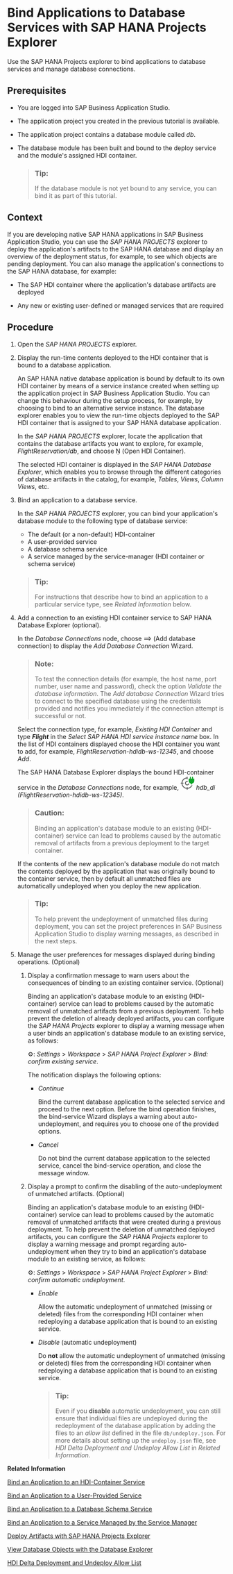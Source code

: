 <!-- loioa3865b12c0354c9fa312f88aa4572b7b -->

<link rel="stylesheet" type="text/css" href="../css/sap-icons.css"/>

# Bind Applications to Database Services with SAP HANA Projects Explorer

Use the SAP HANA Projects explorer to bind applications to database services and manage database connections.



<a name="loioa3865b12c0354c9fa312f88aa4572b7b__prereq_tql_yyh_qmb"/>

## Prerequisites

-   You are logged into SAP Business Application Studio.
-   The application project you created in the previous tutorial is available.
-   The application project contains a database module called *db*.
-   The database module has been built and bound to the deploy service and the module's assigned HDI container.

    > ### Tip:  
    > If the database module is not yet bound to any service, you can bind it as part of this tutorial.




## Context

If you are developing native SAP HANA applications in SAP Business Application Studio, you can use the *SAP HANA PROJECTS* explorer to deploy the application's artifacts to the SAP HANA database and display an overview of the deployment status, for example, to see which objects are pending deployment. You can also manage the application's connections to the SAP HANA database, for example:

-   The SAP HDI container where the application's database artifacts are deployed

-   Any new or existing user-defined or managed services that are required




## Procedure

1.  Open the *SAP HANA PROJECTS* explorer.

2.  Display the run-time contents deployed to the HDI container that is bound to a database application.

    An SAP HANA native database application is bound by default to its own HDI container by means of a service instance created when setting up the application project in SAP Business Application Studio. You can change this behaviour during the setup process, for example, by choosing to bind to an alternative service instance. The database explorer enables you to view the run-time objects deployed to the SAP HDI container that is assigned to your SAP HANA database application.

    In the *SAP HANA PROJECTS* explorer, locate the application that contains the database artifacts you want to explore, for example, *FlightReservation/db*, and choose <span class="SAP-icons-watt"></span> \(Open HDI Container\).

    The selected HDI container is displayed in the *SAP HANA Database Explorer*, which enables you to browse through the different categories of database artifacts in the catalog, for example, *Tables*, *Views*, *Column Views*, etc.

3.  Bind an application to a database service.

    In the *SAP HANA PROJECTS* explorer, you can bind your application's database module to the following type of database service:

    -   The default \(or a non-default\) HDI-container
    -   A user-provided service
    -   A database schema service
    -   A service managed by the service-manager \(HDI container or schema service\)

    > ### Tip:  
    > For instructions that describe how to bind an application to a particular service type, see *Related Information* below.

4.  Add a connection to an existing HDI container service to SAP HANA Database Explorer \(optional\).

    In the *Database Connections* node, choose <span class="SAP-icons"></span> \(Add database connection\) to display the *Add Database Connection* Wizard.

    > ### Note:  
    > To test the connection details \(for example, the host name, port number, user name and password\), check the option *Validate the database information*. The *Add database Connection* Wizard tries to connect to the specified database using the credentials provided and notifies you immediately if the connection attempt is successful or not.

    Select the connection type, for example, *Existing HDI Container* and type ***Flight*** in the *Select SAP HANA HDI service instance name* box. In the list of HDI containers displayed choose the HDI container you want to add, for example, *FlightReservation-hdidb-ws-12345*, and choose *Add*.

    The SAP HANA Database Explorer displays the bound HDI-container service in the *Database Connections* node, for example, ![](images/BAS_icon_targetContainerBound_5c18d02.svg) *hdb\_di \(FlightReservation-hdidb-ws-12345\)*.

    > ### Caution:  
    > Binding an application's database module to an existing \(HDI-container\) service can lead to problems caused by the automatic removal of artifacts from a previous deployment to the target container.

    If the contents of the new application's database module do not match the contents deployed by the application that was originally bound to the container service, then by default all unmatched files are automatically undeployed when you deploy the new application.

    > ### Tip:  
    > To help prevent the undeployment of unmatched files during deployment, you can set the project preferences in SAP Business Application Studio to display warning messages, as described in the next steps.

5.  Manage the user preferences for messages displayed during binding operations. \(Optional\)

    1.  Display a confirmation message to warn users about the consequences of binding to an existing container service. \(Optional\)

        Binding an application's database module to an existing \(HDI-container\) service can lead to problems caused by the automatic removal of unmatched artifacts from a previous deployment. To help prevent the deletion of already deployed artifacts, you can configure the *SAP HANA Projects* explorer to display a warning message when a user binds an application's database module to an existing service, as follows:

        :gear:: *Settings* \> *Workspace* \> *SAP HANA Project Explorer* \> *Bind: confirm existing service*.

        The notification displays the following options:

        -   *Continue*

            Bind the current database application to the selected service and proceed to the next option. Before the bind operation finishes, the bind-service Wizard displays a warning about auto-undeployment, and requires you to choose one of the provided options.

        -   *Cancel*

            Do not bind the current database application to the selected service, cancel the bind-service operation, and close the message window.


    2.  Display a prompt to confirm the disabling of the auto-undeployment of unmatched artifacts. \(Optional\)

        Binding an application's database module to an existing \(HDI-container\) service can lead to problems caused by the automatic removal of unmatched artifacts that were created during a previous deployment. To help prevent the deletion of unmatched deployed artifacts, you can configure the *SAP HANA Projects* explorer to display a warning message and prompt regarding auto-undeployment when they try to bind an application's database module to an existing service, as follows:

        :gear:: *Settings* \> *Workspace* \> *SAP HANA Project Explorer* \> *Bind: confirm automatic undeployment*.

        -   *Enable* 

            Allow the automatic undeployment of unmatched \(missing or deleted\) files from the corresponding HDI container when redeploying a database application that is bound to an existing service.

        -   *Disable* \(automatic undeployment\)

            Do **not** allow the automatic undeployment of unmatched \(missing or deleted\) files from the corresponding HDI container when redeploying a database application that is bound to an existing service.

            > ### Tip:  
            > Even if you **disable** automatic undeployment, you can still ensure that individual files are undeployed during the redeployment of the database application by adding the files to an *allow list* defined in the file `db/undeploy.json`. For more details about setting up the `undeploy.json` file, see *HDI Delta Deployment and Undeploy Allow List* in *Related Information*.




**Related Information**  


[Bind an Application to an HDI-Container Service](bind-an-application-to-an-hdi-container-service-6db6afa.md "")

[Bind an Application to a User-Provided Service](bind-an-application-to-a-user-provided-service-274e8c1.md "")

[Bind an Application to a Database Schema Service](bind-an-application-to-a-database-schema-service-4f5add9.md "")

[Bind an Application to a Service Managed by the Service Manager](bind-an-application-to-a-service-managed-by-the-service-manager-818a87c.md "You can bind an application's database module to a service managed by SAP Service manager.")

[Deploy Artifacts with SAP HANA Projects Explorer](deploy-artifacts-with-sap-hana-projects-explorer-4bbbaae.md "Use the SAP HANA Projects explorer to deploy and view your application's design- and run-time database artifacts.")

[View Database Objects with the Database Explorer](view-database-objects-with-the-database-explorer-0e5ac0b.md "Check the contents of your database with SAP HANA Database Explorer.")

[HDI Delta Deployment and Undeploy Allow List](../040-HANA-Cloud-DB-Dev-Persistence-Model/hdi-delta-deployment-and-undeploy-allow-list-ebb0a1d.md "The HDI Deployer implements a delta-based deployment strategy including an optional allow list.")

